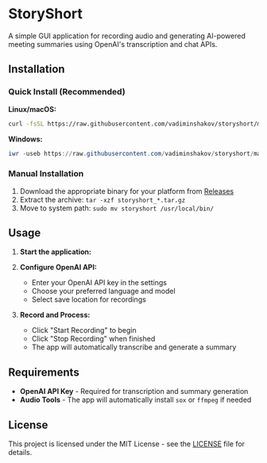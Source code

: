 # StoryShort

A simple GUI application for recording audio and generating AI-powered meeting summaries using OpenAI's transcription and chat APIs.

## Installation

### Quick Install (Recommended)

**Linux/macOS:**
```bash
curl -fsSL https://raw.githubusercontent.com/vadiminshakov/storyshort/main/install.sh | bash
```

**Windows:**
```powershell
iwr -useb https://raw.githubusercontent.com/vadiminshakov/storyshort/main/install.ps1 | iex
```

### Manual Installation

1. Download the appropriate binary for your platform from [Releases](https://github.com/vadiminshakov/storyshort/releases)
2. Extract the archive: `tar -xzf storyshort_*.tar.gz`
3. Move to system path: `sudo mv storyshort /usr/local/bin/`

## Usage

1. **Start the application:**

2. **Configure OpenAI API:**
   - Enter your OpenAI API key in the settings
   - Choose your preferred language and model
   - Select save location for recordings

3. **Record and Process:**
   - Click "Start Recording" to begin
   - Click "Stop Recording" when finished
   - The app will automatically transcribe and generate a summary

## Requirements

- **OpenAI API Key** - Required for transcription and summary generation
- **Audio Tools** - The app will automatically install `sox` or `ffmpeg` if needed


## License

This project is licensed under the MIT License - see the [LICENSE](LICENSE) file for details.